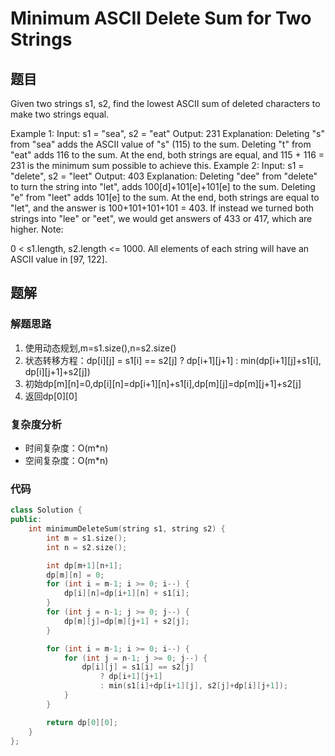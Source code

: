 # Minimum ASCII Delete Sum for Two Strings
## 题目

Given two strings s1, s2, find the lowest ASCII sum of deleted characters to make two strings equal.

Example 1:
Input: s1 = "sea", s2 = "eat"
Output: 231
Explanation: Deleting "s" from "sea" adds the ASCII value of "s" (115) to the sum.
Deleting "t" from "eat" adds 116 to the sum.
At the end, both strings are equal, and 115 + 116 = 231 is the minimum sum possible to achieve this.
Example 2:
Input: s1 = "delete", s2 = "leet"
Output: 403
Explanation: Deleting "dee" from "delete" to turn the string into "let",
adds 100[d]+101[e]+101[e] to the sum.  Deleting "e" from "leet" adds 101[e] to the sum.
At the end, both strings are equal to "let", and the answer is 100+101+101+101 = 403.
If instead we turned both strings into "lee" or "eet", we would get answers of 433 or 417, which are higher.
Note:

0 < s1.length, s2.length <= 1000.
All elements of each string will have an ASCII value in [97, 122].

## 题解
### 解题思路
1. 使用动态规划,m=s1.size(),n=s2.size()
2. 状态转移方程：dp[i][j] = s1[i] == s2[j] 
    ? dp[i+1][j+1]
    : min(dp[i+1][j]+s1[i], dp[i][j+1]+s2[j])
3. 初始dp[m][n]=0,dp[i][n]=dp[i+1][n]+s1[i],dp[m][j]=dp[m][j+1]+s2[j]
4. 返回dp[0][0]

### 复杂度分析
+ 时间复杂度：O(m*n)
+ 空间复杂度：O(m*n)
### 代码

```cpp
class Solution {
public:
    int minimumDeleteSum(string s1, string s2) {
        int m = s1.size();
        int n = s2.size();

        int dp[m+1][n+1];
        dp[m][n] = 0;
        for (int i = m-1; i >= 0; i--) {
            dp[i][n]=dp[i+1][n] + s1[i];
        }
        for (int j = n-1; j >= 0; j--) {
            dp[m][j]=dp[m][j+1] + s2[j];
        }

        for (int i = m-1; i >= 0; i--) {
            for (int j = n-1; j >= 0; j--) {
                dp[i][j] = s1[i] == s2[j] 
                    ? dp[i+1][j+1] 
                    : min(s1[i]+dp[i+1][j], s2[j]+dp[i][j+1]);
            }
        }

        return dp[0][0];
    }
};